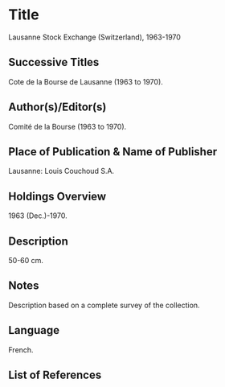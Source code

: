 # Title
Lausanne Stock Exchange (Switzerland), 1963-1970

## Successive Titles
Cote de la Bourse de Lausanne (1963 to 1970).

## Author(s)/Editor(s)
Comité de la Bourse (1963 to 1970).

## Place of Publication & Name of Publisher
Lausanne: Louis Couchoud S.A.

## Holdings Overview
1963 (Dec.)-1970.

## Description
50-60 cm.

## Notes
Description based on a complete survey of the collection.

## Language
French. 

## List of References
